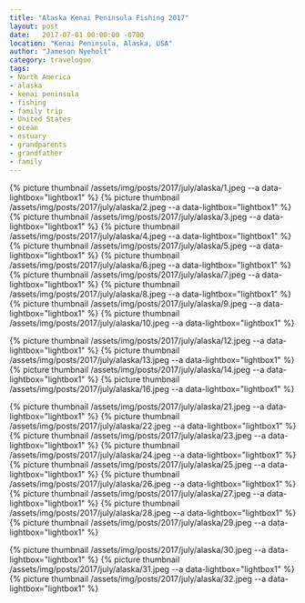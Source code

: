 ```yaml
---
title: "Alaska Kenai Peninsula Fishing 2017"
layout: post
date:   2017-07-01 00:00:00 -0700
location: "Kenai Peninsula, Alaska, USA"
author: "Jameson Nyeholt"
category: travelogue
tags:
- North America
- alaska
- kenai peninsula
- fishing
- family trip
- United States
- ocean
- estuary
- grandparents
- grandfather
- family
---
```


{% picture thumbnail /assets/img/posts/2017/july/alaska/1.jpeg --a data-lightbox="lightbox1" %}
{% picture thumbnail /assets/img/posts/2017/july/alaska/2.jpeg --a data-lightbox="lightbox1" %}
{% picture thumbnail /assets/img/posts/2017/july/alaska/3.jpeg --a data-lightbox="lightbox1" %}
{% picture thumbnail /assets/img/posts/2017/july/alaska/4.jpeg --a data-lightbox="lightbox1" %}
{% picture thumbnail /assets/img/posts/2017/july/alaska/5.jpeg --a data-lightbox="lightbox1" %}
{% picture thumbnail /assets/img/posts/2017/july/alaska/6.jpeg --a data-lightbox="lightbox1" %}
{% picture thumbnail /assets/img/posts/2017/july/alaska/7.jpeg --a data-lightbox="lightbox1" %}
{% picture thumbnail /assets/img/posts/2017/july/alaska/8.jpeg --a data-lightbox="lightbox1" %}
{% picture thumbnail /assets/img/posts/2017/july/alaska/9.jpeg --a data-lightbox="lightbox1" %}
{% picture thumbnail /assets/img/posts/2017/july/alaska/10.jpeg --a data-lightbox="lightbox1" %}
<!--  -->
{% picture thumbnail /assets/img/posts/2017/july/alaska/12.jpeg --a data-lightbox="lightbox1" %}
{% picture thumbnail /assets/img/posts/2017/july/alaska/13.jpeg --a data-lightbox="lightbox1" %}
{% picture thumbnail /assets/img/posts/2017/july/alaska/14.jpeg --a data-lightbox="lightbox1" %}
{% picture thumbnail /assets/img/posts/2017/july/alaska/16.jpeg --a data-lightbox="lightbox1" %}
<!--  -->
{% picture thumbnail /assets/img/posts/2017/july/alaska/21.jpeg --a data-lightbox="lightbox1" %}
{% picture thumbnail /assets/img/posts/2017/july/alaska/22.jpeg --a data-lightbox="lightbox1" %}
{% picture thumbnail /assets/img/posts/2017/july/alaska/23.jpeg --a data-lightbox="lightbox1" %}
{% picture thumbnail /assets/img/posts/2017/july/alaska/24.jpeg --a data-lightbox="lightbox1" %}
{% picture thumbnail /assets/img/posts/2017/july/alaska/25.jpeg --a data-lightbox="lightbox1" %}
{% picture thumbnail /assets/img/posts/2017/july/alaska/26.jpeg --a data-lightbox="lightbox1" %}
{% picture thumbnail /assets/img/posts/2017/july/alaska/27.jpeg --a data-lightbox="lightbox1" %}
{% picture thumbnail /assets/img/posts/2017/july/alaska/28.jpeg --a data-lightbox="lightbox1" %}
{% picture thumbnail /assets/img/posts/2017/july/alaska/29.jpeg --a data-lightbox="lightbox1" %}
<!--  -->
{% picture thumbnail /assets/img/posts/2017/july/alaska/30.jpeg --a data-lightbox="lightbox1" %}
{% picture thumbnail /assets/img/posts/2017/july/alaska/31.jpeg --a data-lightbox="lightbox1" %}
{% picture thumbnail /assets/img/posts/2017/july/alaska/32.jpeg --a data-lightbox="lightbox1" %}